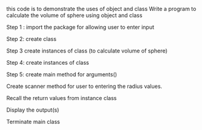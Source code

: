 this code is to demonstrate the uses of  object and class
Write a program to calculate the volume of sphere using object and class

Step 1 : import the package for allowing user to enter input

Step 2: create class

Step 3 create instances of class (to calculate volume of sphere)

Step 4: create instances of class

Step 5: create main method for arguments()

Create scanner method for user to entering the radius values.

Recall the return values from instance class

Display the output(s)

Terminate main class
